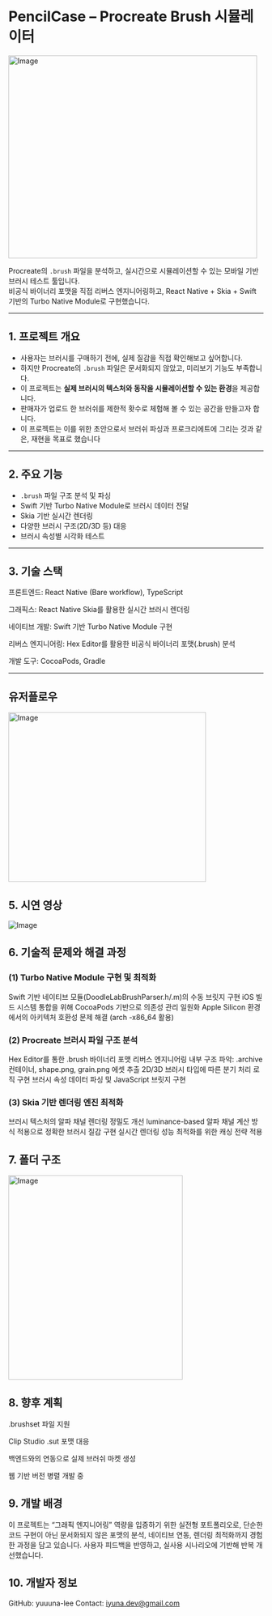 # PencilCase – Procreate Brush 시뮬레이터



<img width="491" height="401" alt="Image" src="https://github.com/user-attachments/assets/1cc61470-589e-4573-8bd3-218dee7a2623" />





Procreate의 `.brush` 파일을 분석하고, 실시간으로 시뮬레이션할 수 있는 모바일 기반 브러시 테스트 툴입니다.  
비공식 바이너리 포맷을 직접 리버스 엔지니어링하고, React Native + Skia + Swift 기반의 Turbo Native Module로 구현했습니다.

---

## 1. 프로젝트 개요

- 사용자는 브러시를 구매하기 전에, 실제 질감을 직접 확인해보고 싶어합니다.
- 하지만 Procreate의 `.brush` 파일은 문서화되지 않았고, 미리보기 기능도 부족합니다.
- 이 프로젝트는 **실제 브러시의 텍스처와 동작을 시뮬레이션할 수 있는 환경**을 제공합니다.
- 판매자가 업로드 한 브러쉬를 제한적 홧수로 체험해 볼 수 있는 공간을 만들고자 합니다.
- 이 프로젝트는 이를 위한 초안으로서 브러쉬 파싱과 프로크리에트에 그리는 것과 같은, 재현을 목표로 했습니다

---

## 2. 주요 기능

- `.brush` 파일 구조 분석 및 파싱
- Swift 기반 Turbo Native Module로 브러시 데이터 전달
- Skia 기반 실시간 렌더링
- 다양한 브러시 구조(2D/3D 등) 대응
- 브러시 속성별 시각화 테스트

---

## 3. 기술 스택

프론트엔드: React Native (Bare workflow), TypeScript

그래픽스: React Native Skia를 활용한 실시간 브러시 렌더링

네이티브 개발: Swift 기반 Turbo Native Module 구현

리버스 엔지니어링: Hex Editor를 활용한 비공식 바이너리 포맷(.brush) 분석

개발 도구: CocoaPods, Gradle

---

## 유저플로우
<img width="390" height="335" alt="Image" src="https://github.com/user-attachments/assets/6e271571-88da-4c5e-871c-624544ddc4f6" />

## 5. 시연 영상
![Image](https://github.com/user-attachments/assets/e6e94464-636a-41f7-a9fc-813eb26a55ea)


## 6. 기술적 문제와 해결 과정

### (1) Turbo Native Module 구현 및 최적화
Swift 기반 네이티브 모듈(DoodleLabBrushParser.h/.m)의 수동 브릿지 구현
iOS 빌드 시스템 통합을 위해 CocoaPods 기반으로 의존성 관리 일원화
Apple Silicon 환경에서의 아키텍처 호환성 문제 해결 (arch -x86_64 활용)

### (2) Procreate 브러시 파일 구조 분석
Hex Editor를 통한 .brush 바이너리 포맷 리버스 엔지니어링
내부 구조 파악: .archive 컨테이너, shape.png, grain.png 에셋 추출
2D/3D 브러시 타입에 따른 분기 처리 로직 구현
브러시 속성 데이터 파싱 및 JavaScript 브릿지 구현

### (3) Skia 기반 렌더링 엔진 최적화
브러시 텍스처의 알파 채널 렌더링 정밀도 개선
luminance-based 알파 채널 계산 방식 적용으로 정확한 브러시 질감 구현
실시간 렌더링 성능 최적화를 위한 캐싱 전략 적용


## 7. 폴더 구조

<img width="344" height="404" alt="Image" src="https://github.com/user-attachments/assets/3d023459-155b-41e7-ac22-7975ffb1e3a1" />

## 8. 향후 계획
.brushset 파일 지원

Clip Studio .sut 포맷 대응

백엔드와의 연동으로 실제 브러쉬 마켓 생성

웹 기반 버전 병렬 개발 중

## 9. 개발 배경
이 프로젝트는 “그래픽 엔지니어링” 역량을 입증하기 위한 실전형 포트폴리오로,
단순한 코드 구현이 아닌 문서화되지 않은 포맷의 분석, 네이티브 연동, 렌더링 최적화까지 경험한 과정을 담고 있습니다.
사용자 피드백을 반영하고, 실사용 시나리오에 기반해 반복 개선했습니다.

## 10. 개발자 정보
GitHub: yuuuna-lee
Contact: iyuna.dev@gmail.com
